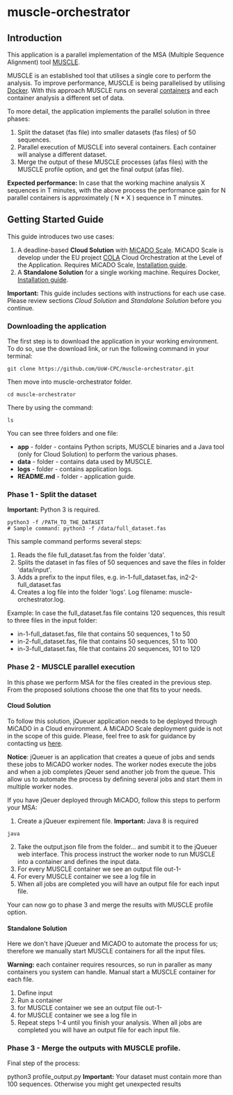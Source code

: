 # muscle-orchestrator

## Introduction
This application is a parallel implementation of the MSA (Multiple Sequence Alignment) tool [MUSCLE](https://www.drive5.com/muscle/).

MUSCLE is an established tool that utilises a single core to perform the analysis. To improve performance, MUSCLE is being parallelised by utilising [Docker](https://www.docker.com/).
With this approach MUSCLE runs on several [containers](https://www.docker.com/resources/what-container) and each container analysis a different set of data.

To more detail, the application implements the parallel solution in three phases:
1. Split the dataset (fas file) into smaller datasets (fas files) of 50 sequences.
2. Parallel execution of MUSCLE into several containers. Each container will analyse a different dataset.
3. Merge the output of these MUSCLE processes (afas files) with the MUSCLE profile option, and get the final output (afas file).

__Expected performance:__
In case that the working machine analysis X sequences in T minutes, with the above process the performance gain for N parallel containers is approximately ( N * X ) sequence in T minutes.

## Getting Started Guide

This guide introduces two use cases:
1. A deadline-based __Cloud Solution__ with [MiCADO Scale](https://micado-scale.eu/). MiCADO Scale is develop under the EU project [COLA](https://project-cola.eu/) Cloud Orchestration at the Level of the Application. Requires MiCADO Scale, [Installation guide](https://micado-scale.readthedocs.io/en/latest/).
2. A __Standalone Solution__ for a single working machine. Requires Docker, [Installation guide](https://docs.docker.com/get-docker/).

__Important:__ This guide includes sections with instructions for each use case. Please review sections _Cloud Solution_ and _Standalone Solution_ before you continue.


### Downloading the application
The first step is to download the application in your working environment.
To do so, use the download link, or run the following command in your terminal:
 ```
git clone https://github.com/UoW-CPC/muscle-orchestrator.git
 ```

Then move into muscle-orchestrator folder.
 ```
cd muscle-orchestrator
 ```

There by using the command:
 ```
ls
 ```
You can see three folders and one file:
* __app__ - folder - contains Python scripts, MUSCLE binaries and a Java tool (only for Cloud Solution) to perform the various phases.
* __data__ - folder - contains data used by MUSCLE.
* __logs__ - folder - contains application logs.
* __README.md__ - folder - application guide.


### Phase 1 - Split the dataset

 __Important:__ Python 3 is required.

 ```
 python3 -f /PATH_TO_THE_DATASET
 # Sample command: python3 -f /data/full_dataset.fas
 ```
 This sample command performs several steps:
 1. Reads the file full_dataset.fas from the folder 'data'.
 2. Splits the dataset in fas files of 50 sequences and save the files in folder 'data/input'.
 3. Adds a prefix to the input files, e.g. in-1-full_dataset.fas, in2-2-full_dataset.fas
 4. Creates a log file into the folder 'logs'. Log filename: muscle-orchestrator.log.

 Example: In case the full_dataset.fas file contains 120 sequences, this result to three files in the input folder:
 * in-1-full_dataset.fas, file that contains 50 sequences, 1 to 50
 * in-2-full_dataset.fas, file that contains 50 sequences, 51 to 100
 * in-3-full_dataset.fas, file that contains 20 sequences, 101 to 120


 ### Phase 2 - MUSCLE parallel execution

In this phase we perform MSA for the files created in the previous step. From the proposed solutions choose the one that fits to your needs.

#### Cloud Solution

To follow this solution, jQueuer application needs to be deployed through MiCADO in a Cloud environment.
A MiCADO Scale deployment guide is not in the scope of this guide. Please, feel free to ask for guidance by contacting us [here](https://micado-scale.eu/contact/).

__Notice__: jQueuer is an application that creates a queue of jobs and sends these jobs to MiCADO worker nodes. The worker nodes execute the jobs and when a job completes jQeuer send another job from the queue.
This allow us to automate the process by defining several jobs and start them in multiple worker nodes.

If you have jQeuer deployed through MiCADO, follow this steps to perform your MSA:

1. Create a jQueuer expirement file.
__Important:__ Java 8 is required

 ```
 java
 ```
2. Take the output.json file from the folder... and sumbit it to the jQueuer web interface.
This process instruct the worker node to run MUSCLE into a container and defines the input data.
3. For every MUSCLE container we see an output file out-1-
4. For every MUSCLE container we see a log file in
5. When all jobs are completed you will have an output file for each input file.

Your can now go to phase 3 and merge the results with MUSCLE profile option.

#### Standalone Solution
Here we don't have jQueuer and MiCADO to automate the process for us; therefore we manually start MUSCLE containers for all the input files.

__Warning:__ each container requires resources, so run in paraller as many containers you system can handle.
Manual start a MUSCLE container for each file.
1. Define input
2. Run a container
3. for MUSCLE container we see an output file out-1-
4. for MUSCLE container we see a log file in
5. Repeat steps 1-4 until you finish your analysis. When all jobs are completed you will have an output file for each input file.



### Phase 3 - Merge the outputs with MUSCLE profile.

Final step of the process:

python3 profile_output.py
 __Important:__ Your dataset must contain more than 100 sequences. Otherwise you might get unexpected results